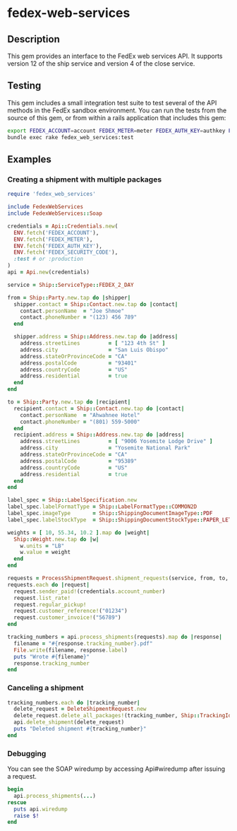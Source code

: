 # fedex-web-services
## Description
This gem provides an interface to the FedEx web services API.  It supports version 12 of the ship service and version 4 of the close service.

## Testing
This gem includes a small integration test suite to test several of the API methods in the FedEx sandbox environment. You can run the tests from the source of this gem, or from within a rails application that includes this gem:

```bash
export FEDEX_ACCOUNT=account FEDEX_METER=meter FEDEX_AUTH_KEY=authkey FEDEX_SECURITY_CODE=code
bundle exec rake fedex_web_services:test
```

## Examples
### Creating a shipment with multiple packages

```ruby
require 'fedex_web_services'

include FedexWebServices
include FedexWebServices::Soap

credentials = Api::Credentials.new(
  ENV.fetch('FEDEX_ACCOUNT'),
  ENV.fetch('FEDEX_METER'),
  ENV.fetch('FEDEX_AUTH_KEY'),
  ENV.fetch('FEDEX_SECURITY_CODE'),
  :test # or :production
)
api = Api.new(credentials)

service = Ship::ServiceType::FEDEX_2_DAY

from = Ship::Party.new.tap do |shipper|
  shipper.contact = Ship::Contact.new.tap do |contact|
    contact.personName  = "Joe Shmoe"
    contact.phoneNumber = "(123) 456 789"
  end

  shipper.address = Ship::Address.new.tap do |address|
    address.streetLines         = [ "123 4th St" ]
    address.city                = "San Luis Obispo"
    address.stateOrProvinceCode = "CA"
    address.postalCode          = "93401"
    address.countryCode         = "US"
    address.residential         = true
  end
end

to = Ship::Party.new.tap do |recipient|
  recipient.contact = Ship::Contact.new.tap do |contact|
    contact.personName  = "Ahwahnee Hotel"
    contact.phoneNumber = "(801) 559-5000"
  end
  recipient.address = Ship::Address.new.tap do |address|
    address.streetLines         = [ "9006 Yosemite Lodge Drive" ]
    address.city                = "Yosemite National Park"
    address.stateOrProvinceCode = "CA"
    address.postalCode          = "95389"
    address.countryCode         = "US"
    address.residential         = true
  end
end

label_spec = Ship::LabelSpecification.new
label_spec.labelFormatType = Ship::LabelFormatType::COMMON2D
label_spec.imageType       = Ship::ShippingDocumentImageType::PDF
label_spec.labelStockType  = Ship::ShippingDocumentStockType::PAPER_LETTER

weights = [ 10, 55.34, 10.2 ].map do |weight|
  Ship::Weight.new.tap do |w|
    w.units = "LB"
    w.value = weight
  end
end

requests = ProcessShipmentRequest.shipment_requests(service, from, to, label_spec, weights)
requests.each do |request|
  request.sender_paid!(credentials.account_number)
  request.list_rate!
  request.regular_pickup!
  request.customer_reference!("01234")
  request.customer_invoice!("56789")
end

tracking_numbers = api.process_shipments(requests).map do |response|
  filename = "#{response.tracking_number}.pdf"
  File.write(filename, response.label)
  puts "Wrote #{filename}"
  response.tracking_number
end
```

### Canceling a shipment

```ruby
tracking_numbers.each do |tracking_number|
  delete_request = DeleteShipmentRequest.new
  delete_request.delete_all_packages!(tracking_number, Ship::TrackingIdType::EXPRESS)
  api.delete_shipment(delete_request)
  puts "Deleted shipment #{tracking_number}"
end
```

### Debugging
You can see the SOAP wiredump by accessing Api#wiredump after issuing a request.
```ruby
begin
  api.process_shipments(...)
rescue
  puts api.wiredump
  raise $!
end
```

